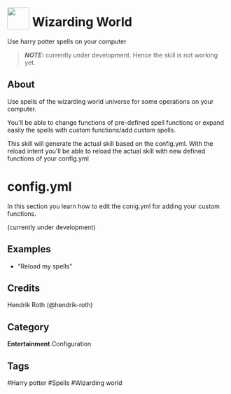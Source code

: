 # <img src="https://raw.githack.com/FortAwesome/Font-Awesome/master/svgs/solid/quidditch.svg" card_color="#8CE0FE" width="50" height="50" style="vertical-align:bottom"/> Wizarding World
Use harry potter spells on your computer

> **_NOTE:_**  currently under development. Hence the skill is not working yet.
>


## About
Use spells of the wizarding world universe for some operations on your computer.

You'll be able to change functions of pre-defined spell functions or expand easily the spells with custom functions/add custom spells.

This skill will generate the actual skill based on the config.yml. With the reload intent you'll be able to reload the actual skill with new 
defined functions of your config.yml

# config.yml

In this section you learn how to edit the conig.yml for adding your custom functions.

(currently under development)

## Examples
* "Reload my spells"

## Credits
Hendrik Roth (@hendrik-roth)

## Category
**Entertainment**
Configuration

## Tags
#Harry potter
#Spells
#Wizarding world

